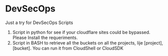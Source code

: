 # DevSecOps
Just a try for DevSecOps Scripts

1. Script in python for see if your cloudflare sites could be bypassed. Please Install the requeriments. 
2. Script in BASH to retrieve all the buckets on all the projects, lije [project],[bucket]. You can run it from CloudShell or CloudSDK
